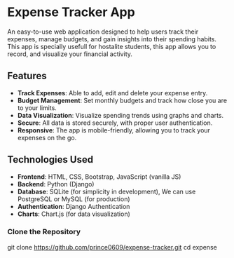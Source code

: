 # Expense Tracker App

An easy-to-use web application designed to help users track their expenses, manage budgets, and gain insights into their spending habits. This app is specially usefull for hostalite students, this app allows you to record, and visualize your financial activity.

## Features

- **Track Expenses**: Able to add, edit and delete your expense entry.
- **Budget Management**: Set monthly budgets and track how close you are to your limits.
- **Data Visualization**: Visualize spending trends using graphs and charts.
- **Secure**: All data is stored securely, with proper user authentication.
- **Responsive**: The app is mobile-friendly, allowing you to track your expenses on the go.

## Technologies Used

- **Frontend**: HTML, CSS, Bootstrap, JavaScript (vanilla JS)
- **Backend**: Python (Django)
- **Database**: SQLite (for simplicity in development), We can use PostgreSQL or MySQL (for production)
- **Authentication**: Django Authentication 
- **Charts**: Chart.js (for data visualization)
  


### Clone the Repository

git clone https://github.com/prince0609/expense-tracker.git
cd expense
